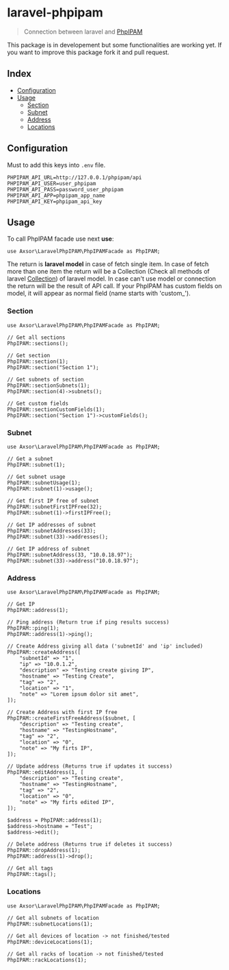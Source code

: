# laravel-phpipam
> Connection between laravel and [PhpIPAM](https://phpipam.net/)

This package is in developement but some functionalities are working yet.
If you want to improve this package fork it and pull request.

## Index
* [Configuration](#configuration)
* [Usage](#usage)
    * [Section](#section)
    * [Subnet](#subnet)
    * [Address](#address)
    * [Locations](#locations)

## Configuration
Must to add this keys into `.env` file.

```
PHPIPAM_API_URL=http://127.0.0.1/phpipam/api
PHPIPAM_API_USER=user_phpipam
PHPIPAM_API_PASS=password_user_phpipam
PHPIPAM_API_APP=phpipam_app_name
PHPIPAM_API_KEY=phpipam_api_key
```

## Usage
To call PhpIPAM facade use next **use**:

`use Axsor\LaravelPhpIPAM\PhpIPAMFacade as PhpIPAM;`

The return is **laravel model** in case of fetch single item.
In case of fetch more than one item the return will be a Collection (Check all methods of laravel [Collection](https://laravel.com/docs/collections)) of laravel model.
In case can't use model or connection the return will be the result of API call.
If your PhpIPAM has custom fields on model, it will appear as normal field (name starts with 'custom_').

### Section
```
use Axsor\LaravelPhpIPAM\PhpIPAMFacade as PhpIPAM;

// Get all sections
PhpIPAM::sections();

// Get section
PhpIPAM::section(1);
PhpIPAM::section("Section 1");

// Get subnets of section
PhpIPAM::sectionSubnets(1);
PhpIPAM::section(4)->subnets();

// Get custom fields
PhpIPAM::sectionCustomFields(1);
PhpIPAM::section("Section 1")->customFields();
```

### Subnet
```
use Axsor\LaravelPhpIPAM\PhpIPAMFacade as PhpIPAM;

// Get a subnet
PhpIPAM::subnet(1);

// Get subnet usage
PhpIPAM::subnetUsage(1);
PhpIPAM::subnet(1)->usage();

// Get first IP free of subnet
PhpIPAM::subnetFirstIPFree(32);
PhpIPAM::subnet(1)->firstIPFree();

// Get IP addresses of subnet
PhpIPAM::subnetAddresses(33);
PhpIPAM::subnet(33)->addresses();

// Get IP address of subnet
PhpIPAM::subnetAddress(33, "10.0.18.97");
PhpIPAM::subnet(33)->address("10.0.18.97");
```

### Address
```
use Axsor\LaravelPhpIPAM\PhpIPAMFacade as PhpIPAM;

// Get IP
PhpIPAM::address(1);

// Ping address (Return true if ping results success)
PhpIPAM::ping(1);
PhpIPAM::address(1)->ping();

// Create Address giving all data ('subnetId' and 'ip' included)
PhpIPAM::createAddress([
    "subnetId" => "1",
    "ip" => "10.0.1.2",
    "description" => "Testing create giving IP",
    "hostname" => "Testing Create",
    "tag" => "2",
    "location" => "1",
    "note" => "Lorem ipsum dolor sit amet",
]);

// Create Address with first IP free
PhpIPAM::createFirstFreeAddress($subnet, [
    "description" => "Testing create",
    "hostname" => "TestingHostname",
    "tag" => "2",
    "location" => "0",
    "note" => "My firts IP",
]);

// Update address (Returns true if updates it success)
PhpIPAM::editAddress(1, [
    "description" => "Testing create",
    "hostname" => "TestingHostname",
    "tag" => "2",
    "location" => "0",
    "note" => "My firts edited IP",
]);

$address = PhpIPAM::address(1);
$address->hostname = "Test";
$address->edit();

// Delete address (Returns true if deletes it success)
PhpIPAM::dropAddress(1);
PhpIPAM::address(1)->drop();

// Get all tags
PhpIPAM::tags();
```

### Locations
```
use Axsor\LaravelPhpIPAM\PhpIPAMFacade as PhpIPAM;

// Get all subnets of location
PhpIPAM::subnetLocations(1);

// Get all devices of location -> not finished/tested
PhpIPAM::deviceLocations(1);

// Get all racks of location -> not finished/tested
PhpIPAM::rackLocations(1);
```
